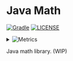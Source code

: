 # Java Math
[![Gradle](https://github.com/iahmadgad/math-java/actions/workflows/gradle.yml/badge.svg)](https://github.com/iahmadgad/math-java/actions/workflows/gradle.yml)
[![LICENSE](https://img.shields.io/github/license/iahmadgad/math-java.svg)](https://github.com/iahmadgad/json-java/blob/main/LICENSE)
<details>
     <summary><picture><img src="https://img.shields.io/badge/math--java-metrics-blue" alt="Metrics"></picture></summary>
     <img src="https://raw.githubusercontent.com/iahmadgad/iahmadgad/refs/heads/metrics/math-java.metrics.svg" alt="Metrics">     
</details>

Java math library. (WIP)